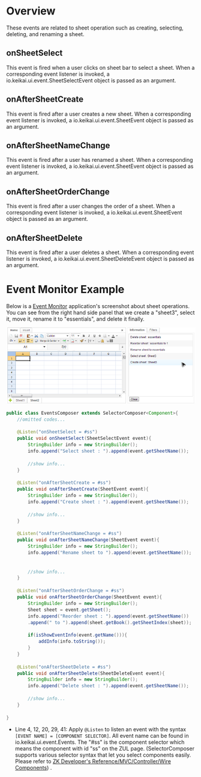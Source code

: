 # Overview

These events are related to sheet operation such as creating, selecting,
deleting, and renaming a sheet.

## onSheetSelect

This event is fired when a user clicks on sheet bar to select a sheet.
When a corresponding event listener is invoked, a
<javadoc directory="keikai">io.keikai.ui.event.SheetSelectEvent</javadoc>
object is passed as an argument.

## onAfterSheetCreate

This event is fired after a user creates a new sheet. When a
corresponding event listener is invoked, a
<javadoc directory="keikai">io.keikai.ui.event.SheetEvent</javadoc>
object is passed as an argument.

## onAfterSheetNameChange

This event is fired after a user has renamed a sheet. When a
corresponding event listener is invoked, a
<javadoc directory="keikai">io.keikai.ui.event.SheetEvent</javadoc>
object is passed as an argument.

## onAfterSheetOrderChange

This event is fired after a user changes the order of a sheet. When a
corresponding event listener is invoked, a
<javadoc directory="keikai">io.keikai.ui.event.SheetEvent</javadoc>
object is passed as an argument.

## onAfterSheetDelete

This event is fired after a user deletes a sheet. When a corresponding
event listener is invoked, a
<javadoc directory="keikai">io.keikai.ui.event.SheetDeleteEvent</javadoc>
object is passed as an argument.

# Event Monitor Example

Below is a [ Event
Monitor](ZK_Spreadsheet_Essentials_3/Working_with_Spreadsheet/Handling_Events/Cell_Clicking_Event#Event_Monitor_Example "wikilink")
application's screenshot about sheet operations. You can see from the
right hand side panel that we create a "sheet3", select it, move it,
rename it to "essentials", and delete it finally.

![ center](/assets/images/dev-ref/zss-essentials-events-sheet.png " center")

``` java
public class EventsComposer extends SelectorComposer<Component>{
    //omitted codes...
    
    @Listen("onSheetSelect = #ss")
    public void onSheetSelect(SheetSelectEvent event){
        StringBuilder info = new StringBuilder();
        info.append("Select sheet : ").append(event.getSheetName());
        
        //show info...
    }

    @Listen("onAfterSheetCreate = #ss")
    public void onAfterSheetCreate(SheetEvent event){
        StringBuilder info = new StringBuilder();
        info.append("Create sheet : ").append(event.getSheetName());
        
        //show info...
    }
    
    @Listen("onAfterSheetNameChange = #ss")
    public void onAfterSheetNameChange(SheetEvent event){
        StringBuilder info = new StringBuilder();
        info.append("Rename sheet to ").append(event.getSheetName());
        
        
        //show info...
    }
    
    @Listen("onAfterSheetOrderChange = #ss")
    public void onAfterSheetOrderChange(SheetEvent event){
        StringBuilder info = new StringBuilder();
        Sheet sheet = event.getSheet();
        info.append("Reorder sheet : ").append(event.getSheetName())
        .append(" to ").append(sheet.getBook().getSheetIndex(sheet));
        
        if(isShowEventInfo(event.getName())){
            addInfo(info.toString());
        }
    }
    
    @Listen("onAfterSheetDelete = #ss")
    public void onAfterSheetDelete(SheetDeleteEvent event){
        StringBuilder info = new StringBuilder();
        info.append("Delete sheet : ").append(event.getSheetName());
        
        //show info...
    }
    
}
```

  - Line 4, 12, 20, 29, 41: Apply `@Listen` to listen an event with the
    syntax `[EVENT NAME] = [COMPONENT SELECTOR]`. All event name can be
    found in
    <javadoc directory="keikai">io.keikai.ui.event.Events</javadoc>.
    The "\#ss" is the component selector which means the component with
    id "ss" on the ZUL page. (SelectorComposer supports various selector
    syntax that let you select components easily. Please refer to [ZK
    Developer's Reference/MVC/Controller/Wire
    Components](ZK_Developer's_Reference/MVC/Controller/Wire_Components "wikilink"))
    .
